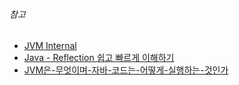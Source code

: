 ###### 참고

- [JVM Internal](https://d2.naver.com/helloworld/1230)
- [Java - Reflection 쉽고 빠르게 이해하기](https://codechacha.com/ko/reflection/)
- [JVM은-무엇이며-자바-코드는-어떻게-실행하는-것인가](https://doozi0316.tistory.com/m/entry/1주차-JVM은-무엇이며-자바-코드는-어떻게-실행하는-것인가)

